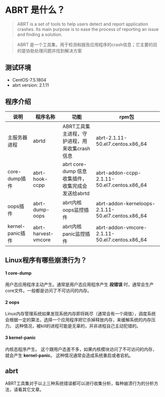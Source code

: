 # ABRT 是什么？

>ABRT is a set of tools to help users detect and report application crashes. Its main purpose is to ease the process of reporting an issue and finding a solution.

>ABRT 是一个工具集，用于检测和报告应用程序的crash信息；它主要的目的是协助处理问题并找到解决方案

## 测试环境

* CentOS-7.5.1804
* abrt version: 2.1.11

## 程序介绍

|说明| 程序名称 | 功能 | rpm包 |
|------|---------|-------|-------|
| 主服务器进程| abrtd| ABRT工具集主进程，守护进程，用来收集crash信息 |abrt-2.1.11-50.el7.centos.x86_64 |
| core-dump插件|abrt-hook-ccpp | abrt core-dump 信息收集插件，收集完成会发送给abrtd| abrt-addon-ccpp-2.1.11-50.el7.centos.x86_64|
| oops插件|abrt-dump-oops|abrt内核oops监控插件|abrt-addon-kerneloops-2.1.11-50.el7.centos.x86_64|
| kernel-panic插件|abrt-harvest-vmcore|abrt内核panic监控插件 |abrt-addon-vmcore-2.1.11-50.el7.centos.x86_64|

## Linux程序有哪些崩溃行为？

#### 1 core-dump

用户态应用程序主动产生。通常是用户态应用程序产生 **段错误** 时，通常会生产core文件。一般都是访问了不可访问的内存。

#### 2 oops

Linux内存管理系统如果发现系统内存即将耗尽（通常会有一个阈值），调度系统会根据一定的算法，选择一个应用程序把它杀掉释放内存，来缓解系统的内存压力。
这种情况，被kill的进程可能是无辜的，并非进程自己主动犯错的。

#### 3 kernel-panic

内核态程序产生。  这个跟用户态差不多，如果内核模块访问了不可访问的内存，就会产生 **kernel-panic**。 这种情况通常会造成系统重启或者宕机。

## abrt

ABRT工具集对于以上三种系统错误都可以进行收集分析，每种崩溃行为的分析方法，请看其它文章。



